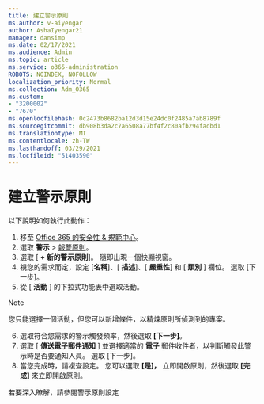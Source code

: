 ```yaml
---
title: 建立警示原則
ms.author: v-aiyengar
author: AshaIyengar21
manager: dansimp
ms.date: 02/17/2021
ms.audience: Admin
ms.topic: article
ms.service: o365-administration
ROBOTS: NOINDEX, NOFOLLOW
localization_priority: Normal
ms.collection: Adm_O365
ms.custom:
- "3200002"
- "7670"
ms.openlocfilehash: 0c2473b8682ba12d3d15e24dc0f2485a7ab8789f
ms.sourcegitcommit: db908b3da2c7a6508a77bf4f2c80afb294fadbd1
ms.translationtype: MT
ms.contentlocale: zh-TW
ms.lasthandoff: 03/29/2021
ms.locfileid: "51403590"
---
```

# <a name="create-an-alert-policy"></a>建立警示原則

以下說明如何執行此動作：

1. 移至 [Office 365 的安全性 & 規範中心](https://go.microsoft.com/fwlink/p/?linkid=2077143)。
1. 選取 **警示**  >  [報警原則](https://go.microsoft.com/fwlink/?linkid=2103208)。
1. 選取 [ **+ 新的警示原則**]。 隨即出現一個快顯視窗。
1. 視您的需求而定，設定 [**名稱**]、[ **描述**]、[ **嚴重性**] 和 [ **類別** ] 欄位。 選取 [下一步]。
1. 從 [ **活動** ] 的下拉式功能表中選取活動。
> [!NOTE]
>  您只能選擇一個活動，但您可以新增條件，以精煉原則所偵測到的專案。
6. 選取符合您需求的警示觸發頻率，然後選取 **[下一步]**。
7. 選取 [ **傳送電子郵件通知** ] 並選擇適當的 **電子** 郵件收件者，以判斷觸發此警示時是否要通知人員。 選取 [下一步]。
8. 當您完成時，請複查設定。 您可以選取 **[是]，** 立即開啟原則，然後選取 **[完成]** 來立即開啟原則。

若要深入瞭解，請參閱警示原則設定

